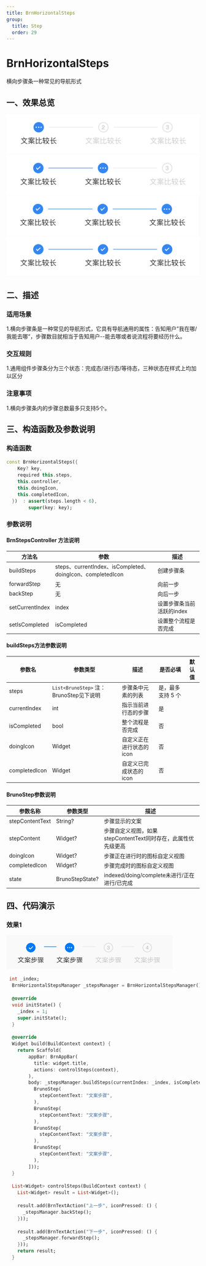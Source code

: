 ```yaml
---
title: BrnHorizontalSteps
group:
  title: Step
  order: 29
---
```



# BrnHorizontalSteps


横向步骤条一种常见的导航形式

## 一、效果总览

<img src="./img/BrnHorizontalSteps1.jpg" style="zoom:50%;" /><img src="./img/BrnHorizontalSteps2.jpg" style="zoom:50%;" /><img src="./img/BrnHorizontalSteps3.jpg" style="zoom:50%;" /><img src="./img/BrnHorizontalSteps4.jpg" style="zoom:50%;" />

## 二、描述

### 适用场景

1.横向步骤条是一种常见的导航形式，它具有导航通用的属性：告知用户”我在哪/我能去哪“，步骤数目就相当于告知用户--能去哪或者说流程将要经历什么。

### 交互规则

1.通用组件步骤条分为三个状态：完成态/进行态/等待态，三种状态在样式上均加以区分

### **注意事项**

1.横向步骤条内的步骤总数最多只支持5个。

## 三、构造函数及参数说明

### 构造函数

```dart
const BrnHorizontalSteps({
    Key? key,
    required this.steps,
    this.controller,
    this.doingIcon,
    this.completedIcon,
  })  : assert(steps.length < 6),
        super(key: key);
```

### 参数说明

#### BrnStepsController 方法说明

| **方法名** | **参数** | **描述** |
| --- | --- | --- |
| buildSteps | steps、currentIndex、isCompleted、doingIcon、completedIcon | 创建步骤条 |
| forwardStep | 无 | 向前一步 |
| backStep | 无 | 向后一步 |
| setCurrentIndex | index | 设置步骤条当前活跃的index |
| setIsCompleted | isCompleted | 设置整个流程是否完成 |

#### buildSteps方法参数说明

| **参数名** | **参数类型** | **描述** | **是否必填** | **默认值** |
| --- | --- | --- | --- | --- |
| steps | `List<BrunoStep>` 注：BrunoStep见下说明 | 步骤条中元素的列表 | 是，最多支持 5 个 |  |
| currentIndex | int | 指示当前进行态的步骤 | 是 |  |
| isCompleted | bool | 整个流程是否完成 | 否 |  |
| doingIcon | Widget | 自定义正在进行状态的icon | 否 |  |
| completedIcon | Widget | 自定义已完成状态的icon | 否 |  |

#### BrunoStep参数说明

| 参数名称 | 参数类型 | 描述 |
| --- | --- | --- |
| stepContentText | String? | 步骤显示的文案 |
| stepContent | Widget? | 步骤自定义视图，如果stepContentText同时存在，此属性优先级更高 |
| doingIcon | Widget? | 步骤正在进行时的图标自定义视图 |
| completedIcon | Widget? | 步骤完成时的图标自定义视图 |
| state | BrunoStepState? | indexed/doing/complete未进行/正在进行/已完成 |

## 四、代码演示

### 效果1

![](./img/BrnHorizontalSteps5.png)



```dart
 int _index;
  BrnHorizontalStepsManager _stepsManager = BrnHorizontalStepsManager();

  @override
  void initState() {
    _index = 1;
    super.initState();
  }

  @override
  Widget build(BuildContext context) {
    return Scaffold(
        appBar: BrnAppBar(
          title: widget.title,
          actions: controlSteps(context),
        ),
        body: _stepsManager.buildSteps(currentIndex: _index, isCompleted: false, steps: <BrunoStep>[
          BrunoStep(
            stepContentText: "文案步骤",
          ),
          BrunoStep(
            stepContentText: "文案步骤",
          ),
          BrunoStep(
            stepContentText: "文案步骤",
          ),
          BrunoStep(
            stepContentText: "文案步骤",
          ),
        ]));
  }

  List<Widget> controlSteps(BuildContext context) {
    List<Widget> result = List<Widget>();

    result.add(BrnTextAction("上一步", iconPressed: () {
      _stepsManager.backStep();
    }));

    result.add(BrnTextAction("下一步", iconPressed: () {
      _stepsManager.forwardStep();
    }));
    return result;
  }
```
